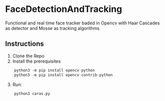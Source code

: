 # FaceDetectionAndTracking
Functional and real time face tracker baded in Opencv with Haar Cascades as detector and Mosse as tracking algorithms

## Instructions

 1. Clone the Repo
 2. Install the prerequisites
```python
    python3 -m pip install opencv-python
    python3 -m pip install opencv-contrib-python
```
 3. Run:
```python
    python3 caras.py
```
